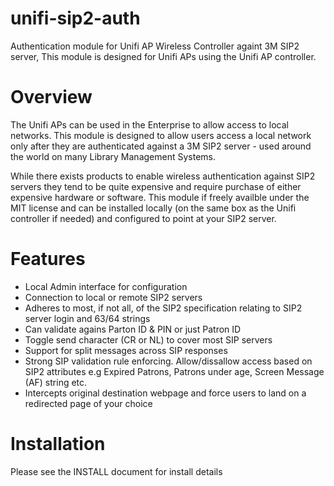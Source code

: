 unifi-sip2-auth
===============

Authentication module for Unifi AP Wireless Controller againt 3M SIP2 server,
This module is designed for Unifi APs using the Unifi AP controller.

Overview
=========
The Unifi APs can be used in the Enterprise to allow access to local networks. This module is designed to allow users access
a local network only after they are authenticated against a 3M SIP2 server - used around the world on many Library Management Systems.

While there exists products to enable wireless authentication against SIP2 servers they tend to be quite expensive and 
require purchase of either expensive hardware or software. This module if freely availble under the MIT license and can be
installed locally (on the same box as the Unifi controller if needed) and configured to point at your SIP2 server.

Features
==========
 - Local Admin interface for configuration
 - Connection to local or remote SIP2 servers
 - Adheres to most, if not all, of the SIP2 specification relating to SIP2 server login and 63/64 strings
 - Can validate agains Parton ID & PIN or just Patron ID
 - Toggle send character (CR or NL) to cover most SIP servers
 - Support for split messages across SIP responses
 - Strong SIP validation rule enforcing. Allow/dissallow access based on SIP2 attributes e.g Expired Patrons,
   Patrons under age, Screen Message (AF) string etc.
 - Intercepts original destination webpage and force users to land on a redirected page of your choice
 

Installation
=============
Please see the INSTALL document for install details
   
